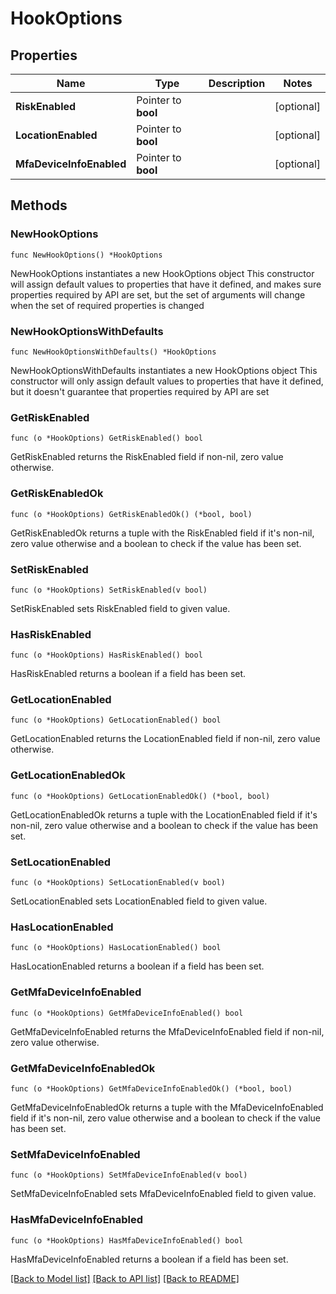 # HookOptions

## Properties

Name | Type | Description | Notes
------------ | ------------- | ------------- | -------------
**RiskEnabled** | Pointer to **bool** |  | [optional] 
**LocationEnabled** | Pointer to **bool** |  | [optional] 
**MfaDeviceInfoEnabled** | Pointer to **bool** |  | [optional] 

## Methods

### NewHookOptions

`func NewHookOptions() *HookOptions`

NewHookOptions instantiates a new HookOptions object
This constructor will assign default values to properties that have it defined,
and makes sure properties required by API are set, but the set of arguments
will change when the set of required properties is changed

### NewHookOptionsWithDefaults

`func NewHookOptionsWithDefaults() *HookOptions`

NewHookOptionsWithDefaults instantiates a new HookOptions object
This constructor will only assign default values to properties that have it defined,
but it doesn't guarantee that properties required by API are set

### GetRiskEnabled

`func (o *HookOptions) GetRiskEnabled() bool`

GetRiskEnabled returns the RiskEnabled field if non-nil, zero value otherwise.

### GetRiskEnabledOk

`func (o *HookOptions) GetRiskEnabledOk() (*bool, bool)`

GetRiskEnabledOk returns a tuple with the RiskEnabled field if it's non-nil, zero value otherwise
and a boolean to check if the value has been set.

### SetRiskEnabled

`func (o *HookOptions) SetRiskEnabled(v bool)`

SetRiskEnabled sets RiskEnabled field to given value.

### HasRiskEnabled

`func (o *HookOptions) HasRiskEnabled() bool`

HasRiskEnabled returns a boolean if a field has been set.

### GetLocationEnabled

`func (o *HookOptions) GetLocationEnabled() bool`

GetLocationEnabled returns the LocationEnabled field if non-nil, zero value otherwise.

### GetLocationEnabledOk

`func (o *HookOptions) GetLocationEnabledOk() (*bool, bool)`

GetLocationEnabledOk returns a tuple with the LocationEnabled field if it's non-nil, zero value otherwise
and a boolean to check if the value has been set.

### SetLocationEnabled

`func (o *HookOptions) SetLocationEnabled(v bool)`

SetLocationEnabled sets LocationEnabled field to given value.

### HasLocationEnabled

`func (o *HookOptions) HasLocationEnabled() bool`

HasLocationEnabled returns a boolean if a field has been set.

### GetMfaDeviceInfoEnabled

`func (o *HookOptions) GetMfaDeviceInfoEnabled() bool`

GetMfaDeviceInfoEnabled returns the MfaDeviceInfoEnabled field if non-nil, zero value otherwise.

### GetMfaDeviceInfoEnabledOk

`func (o *HookOptions) GetMfaDeviceInfoEnabledOk() (*bool, bool)`

GetMfaDeviceInfoEnabledOk returns a tuple with the MfaDeviceInfoEnabled field if it's non-nil, zero value otherwise
and a boolean to check if the value has been set.

### SetMfaDeviceInfoEnabled

`func (o *HookOptions) SetMfaDeviceInfoEnabled(v bool)`

SetMfaDeviceInfoEnabled sets MfaDeviceInfoEnabled field to given value.

### HasMfaDeviceInfoEnabled

`func (o *HookOptions) HasMfaDeviceInfoEnabled() bool`

HasMfaDeviceInfoEnabled returns a boolean if a field has been set.


[[Back to Model list]](../README.md#documentation-for-models) [[Back to API list]](../README.md#documentation-for-api-endpoints) [[Back to README]](../README.md)


